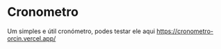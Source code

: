 # Cronometro
Um simples e útil cronómetro, podes testar ele aqui https://cronometro-orcin.vercel.app/

